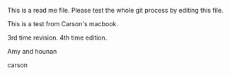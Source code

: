 This is a read me file.
Please test the whole git process by editing this file.

This is a test from Carson's macbook.

3rd time revision.
4th time edition.

Amy and hounan

carson